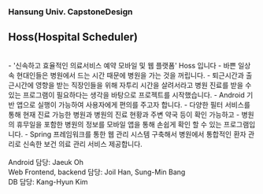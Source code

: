 ### Hansung Univ. CapstoneDesign
## Hoss(Hospital Scheduler) 
<br>
- '신속하고 효율적인 의료서비스 예약 모바일 및 웹 플랫폼' Hoss 입니다
- 바쁜 일상 속 현대인들은 병원에서 드는 시간 때문에 병원을 가는 것을 꺼립니다. 
- 퇴근시간과 출근시간에 영향을 받는 직장인들을 위해 자투리 시간을 살려서라고 병원 진료를 받을 수 있는 프로그램이 필요하다는 생각을 바탕으로 프로젝트를 시작했습니다. 
- Android 기반 앱으로 실행이 가능하여 사용자에게 편의를 주고자 합니다.
- 다양한 필터 서비스를 통해 현재 진료 가능한 병원과 병원의 진료 현황과 주변 약국 등이 확인 가능하고
- 병원의 휴무일을 포함한 병원의 정보를 모바일 앱을 통해 손쉽게 확인 할 수 있는 프로그램입니다.
- Spring 프레임워크를 통한 웹 관리 시스템 구축해서 병원에서 통합적인 환자 관리로 신속한 보건 의료 관리 서비스 제공합니다.
<br>
<br>
Android 담당: Jaeuk Oh
<br>
Web Frontend, backend 담당: Joil Han, Sung-Min Bang
<br>
DB 담당: Kang-Hyun Kim
